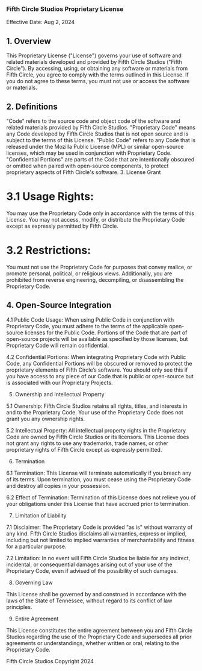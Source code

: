 ### Fifth Circle Studios Proprietary License

Effective Date: Aug 2, 2024

## 1. Overview

This Proprietary License ("License") governs your use of software and related materials developed and provided by Fifth Circle Studios ("Fifth Circle"). By accessing, using, or obtaining any software or materials from Fifth Circle, you agree to comply with the terms outlined in this License. If you do not agree to these terms, you must not use or access the software or materials.

## 2. Definitions

"Code" refers to the source code and object code of the software and related materials provided by Fifth Circle Studios.
"Proprietary Code" means any Code developed by Fifth Circle Studios that is not open source and is subject to the terms of this License.
"Public Code" refers to any Code that is released under the Mozilla Public License (MPL) or similar open-source licenses, which may be used in conjunction with Proprietary Code.
"Confidential Portions" are parts of the Code that are intentionally obscured or omitted when paired with open-source components, to protect proprietary aspects of Fifth Circle's software.
3. License Grant

# 3.1 Usage Rights: 
You may use the Proprietary Code only in accordance with the terms of this License. You may not access, modify, or distribute the Proprietary Code except as expressly permitted by Fifth Circle.

# 3.2 Restrictions: 
You must not use the Proprietary Code for purposes that convey malice, or promote personal, political, or religious views. Additionally, you are prohibited from reverse engineering, decompiling, or disassembling the Proprietary Code.

## 4. Open-Source Integration

4.1 Public Code Usage: When using Public Code in conjunction with Proprietary Code, you must adhere to the terms of the applicable open-source licenses for the Public Code. Portions of the Code that are part of open-source projects will be available as specified by those licenses, but Proprietary Code will remain confidential.

4.2 Confidential Portions: When integrating Proprietary Code with Public Code, any Confidential Portions will be obscured or removed to protect the proprietary elements of Fifth Circle’s software. You should only see this if you have access to any piece of our Code that is public or open-source but is associated with our Proprietary Projects.

5. Ownership and Intellectual Property

5.1 Ownership: Fifth Circle Studios retains all rights, titles, and interests in and to the Proprietary Code. Your use of the Proprietary Code does not grant you any ownership rights.

5.2 Intellectual Property: All intellectual property rights in the Proprietary Code are owned by Fifth Circle Studios or its licensors. This License does not grant any rights to use any trademarks, trade names, or other proprietary rights of Fifth Circle except as expressly permitted.

6. Termination

6.1 Termination: This License will terminate automatically if you breach any of its terms. Upon termination, you must cease using the Proprietary Code and destroy all copies in your possession.

6.2 Effect of Termination: Termination of this License does not relieve you of your obligations under this License that have accrued prior to termination.

7. Limitation of Liability

7.1 Disclaimer: The Proprietary Code is provided "as is" without warranty of any kind. Fifth Circle Studios disclaims all warranties, express or implied, including but not limited to implied warranties of merchantability and fitness for a particular purpose.

7.2 Limitation: In no event will Fifth Circle Studios be liable for any indirect, incidental, or consequential damages arising out of your use of the Proprietary Code, even if advised of the possibility of such damages.

8. Governing Law

This License shall be governed by and construed in accordance with the laws of the State of Tennessee, without regard to its conflict of law principles.

9. Entire Agreement

This License constitutes the entire agreement between you and Fifth Circle Studios regarding the use of the Proprietary Code and supersedes all prior agreements or understandings, whether written or oral, relating to the Proprietary Code.

Fifth Circle Studios Copyright 2024
